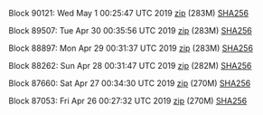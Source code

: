 Block 90121: Wed May  1 00:25:47 UTC 2019 [zip](https://dash-bootstrap.ams3.digitaloceanspaces.com/testnet/2019-05-01/bootstrap.dat.zip) (283M) [SHA256](https://dash-bootstrap.ams3.digitaloceanspaces.com/testnet/2019-05-01/sha256.txt)

Block 89507: Tue Apr 30 00:35:56 UTC 2019 [zip](https://dash-bootstrap.ams3.digitaloceanspaces.com/testnet/2019-04-30/bootstrap.dat.zip) (283M) [SHA256](https://dash-bootstrap.ams3.digitaloceanspaces.com/testnet/2019-04-30/sha256.txt)

Block 88897: Mon Apr 29 00:31:37 UTC 2019 [zip](https://dash-bootstrap.ams3.digitaloceanspaces.com/testnet/2019-04-29/bootstrap.dat.zip) (283M) [SHA256](https://dash-bootstrap.ams3.digitaloceanspaces.com/testnet/2019-04-29/sha256.txt)

Block 88262: Sun Apr 28 00:31:47 UTC 2019 [zip](https://dash-bootstrap.ams3.digitaloceanspaces.com/testnet/2019-04-28/bootstrap.dat.zip) (282M) [SHA256](https://dash-bootstrap.ams3.digitaloceanspaces.com/testnet/2019-04-28/sha256.txt)

Block 87660: Sat Apr 27 00:34:30 UTC 2019 [zip](https://dash-bootstrap.ams3.digitaloceanspaces.com/testnet/2019-04-27/bootstrap.dat.zip) (270M) [SHA256](https://dash-bootstrap.ams3.digitaloceanspaces.com/testnet/2019-04-27/sha256.txt)

Block 87053: Fri Apr 26 00:27:32 UTC 2019 [zip](https://dash-bootstrap.ams3.digitaloceanspaces.com/testnet/2019-04-26/bootstrap.dat.zip) (270M) [SHA256](https://dash-bootstrap.ams3.digitaloceanspaces.com/testnet/2019-04-26/sha256.txt)
